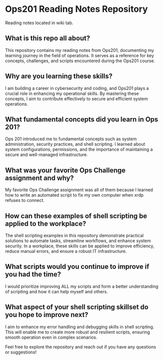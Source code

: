 # Ops201 Reading Notes Repository

Reading notes located in wiki tab.

## What is this repo all about?

This repository contains my reading notes from Ops201, documenting my learning journey in the field of operations. It serves as a reference for key concepts, challenges, and scripts encountered during the Ops201 course.

## Why are you learning these skills?

I am building a career in cybersecurity and coding, and Ops201 plays a crucial role in enhancing my operational skills. By mastering these concepts, I aim to contribute effectively to secure and efficient system operations.

## What fundamental concepts did you learn in Ops 201?

Ops 201 introduced me to fundamental concepts such as system administration, security practices, and shell scripting. I learned about system configurations, permissions, and the importance of maintaining a secure and well-managed infrastructure.

## What was your favorite Ops Challenge assignment and why?

My favorite Ops Challenge assignment was all of them because I learned how to write an automated script to fix my own computer when xrdp refuses to connect. 

## How can these examples of shell scripting be applied to the workplace?

The shell scripting examples in this repository demonstrate practical solutions to automate tasks, streamline workflows, and enhance system security. In a workplace, these skills can be applied to improve efficiency, reduce manual errors, and ensure a robust IT infrastructure.

## What scripts would you continue to improve if you had the time?

I would prioritize improving ALL my scripts and form a better understanding of scripting and how it can help myself and others.

## What aspect of your shell scripting skillset do you hope to improve next?

I aim to enhance my error handling and debugging skills in shell scripting. This will enable me to create more robust and resilient scripts, ensuring smooth operation even in complex scenarios.

Feel free to explore the repository and reach out if you have any questions or suggestions!
